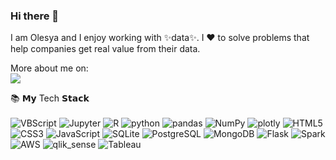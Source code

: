 ### Hi there 👋

I am Olesya and I enjoy working with ✨data✨. I ❤️ to solve problems that help companies get real value from their data.

More about me on:
</br>
[<img src="https://img.shields.io/badge/linkedin-%230077B5.svg?&style=for-the-badge&logo=linkedin&logoColor=white"/>](https://ca.linkedin.com/in/olesya-irkhina-3a890765)

<!-- <details>
	<summary>:books:&nbsp;&nbsp;&nbsp;<b>𝗠𝘆 Tech 𝗦𝘁𝗮𝗰𝗸</b></summary>
	<br/> -->
 
<!-- 
![VBScript](https://img.shields.io/badge/-VBScript-05122A?style=flat&logo=VBScript)&nbsp;
![python](https://img.shields.io/badge/-python-05122A?style=flat&logo=python)&nbsp;
![pandas](https://img.shields.io/badge/-pandas-05122A?style=flat&logo=pandas)&nbsp;
![matplotlib](https://img.shields.io/badge/-matplotlib-05122A?style=flat&logo=matplotlib)&nbsp;
![matplotlib](https://img.shields.io/badge/-matplotlib-05122A?style=flat&logo=matplotlib)&nbsp;
![HTML5](https://img.shields.io/badge/-HTML5-05122A?style=flat&logo=HTML5)&nbsp;
![CSS3](https://img.shields.io/badge/-CSS3-05122A?style=flat&logo=CSS3)&nbsp;
![JavaScript](https://img.shields.io/badge/-JavaScript-05122A?style=flat&logo=JavaScript)&nbsp;
![PostgreSQL](https://img.shields.io/badge/PostgreSQL-05122A?style=flat&logo=postgresql)&nbsp;
![Spark](https://img.shields.io/badge/-Apache_Spark-05122A?style=flat&logo=apache-spark)&nbsp;
![AWS](https://img.shields.io/badge/-AWS-05122A?style=flat&logo=Amazon-AWS)&nbsp; -->


<!--  </details> -->
:books: 𝗠𝘆 Tech 𝗦𝘁𝗮𝗰𝗸
</br>
</br>
![VBScript](https://img.shields.io/badge/-VBScript-05122A?style=flat&logo=VBScript)
![Jupyter](https://img.shields.io/badge/-Jupyter-05122A?style=flat&logo=Jupyter)
![R](https://img.shields.io/badge/-R-05122A?style=flat&logo=R)
![python](https://img.shields.io/badge/-python-05122A?style=flat&logo=python)
![pandas](https://img.shields.io/badge/-pandas-05122A?style=flat&logo=pandas)
![NumPy](https://img.shields.io/badge/-NumPy-05122A?style=flat&logo=NumPy)
![plotly](https://img.shields.io/badge/-plotly-05122A?style=flat&logo=plotly)
![HTML5](https://img.shields.io/badge/-HTML5-05122A?style=flat&logo=HTML5)
![CSS3](https://img.shields.io/badge/-CSS3-05122A?style=flat&logo=CSS3)
![JavaScript](https://img.shields.io/badge/-JavaScript-05122A?style=flat&logo=JavaScript)
![SQLite](https://img.shields.io/badge/SQLite-05122A?style=flat&logo=SQLite)
![PostgreSQL](https://img.shields.io/badge/PostgreSQL-05122A?style=flat&logo=postgresql)
![MongoDB](https://img.shields.io/badge/MongoDB-05122A?style=flat&logo=MongoDB)
![Flask](https://img.shields.io/badge/Flask-05122A?style=flat&logo=Flask)
![Spark](https://img.shields.io/badge/-Apache_Spark-05122A?style=flat&logo=apache-spark)
![AWS](https://img.shields.io/badge/-AWS-05122A?style=flat&logo=Amazon-AWS)
![qlik_sense](https://img.shields.io/badge/-Qlik_sense-05122A?style=flat&logo=Qlik_Sense)
![Tableau](https://img.shields.io/badge/-Tableau-05122A?style=flat&logo=Tableau)




<!--
**itekkie/itekkie** is a ✨ _special_ ✨ repository because its `README.md` (this file) appears on your GitHub profile.

Here are some ideas to get you started:

- 🔭 I’m currently working on ...
- 🌱 I’m currently learning ...
- 👯 I’m looking to collaborate on ...
- 🤔 I’m looking for help with ...
- 💬 Ask me about ...
- 📫 How to reach me: ...
- 😄 Pronouns: ...
- ⚡ Fun fact: ...
-->
